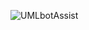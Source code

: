 ![UMLbotAssist](https://github.com/YuliiaPauchkova/First_repo/assets/142116786/9a03e0b0-e76e-4321-9c56-3a3bb2d7bd9b)
